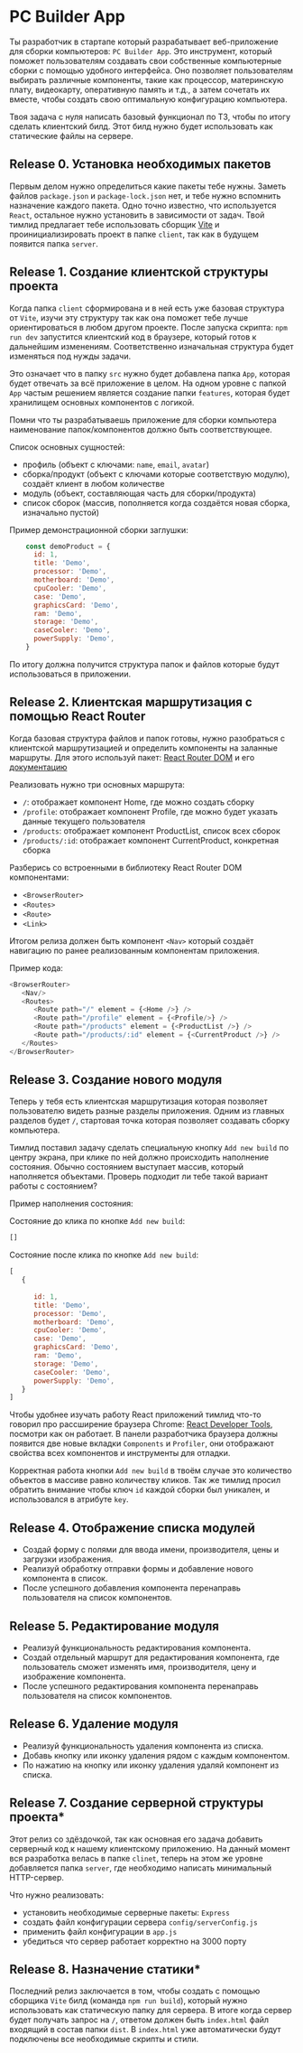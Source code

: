 # PC Builder App

Ты разработчик в стартапе который разрабатывает веб-приложение для сборки компьютеров: `PC Builder App`. 
Это инструмент, который поможет пользователям создавать свои собственные компьютерные сборки с помощью удобного интерфейса. Оно позволяет пользователям выбирать различные компоненты, такие как процессор, материнскую плату, видеокарту, оперативную память и т.д., а затем сочетать их вместе, чтобы создать свою оптимальную конфигурацию компьютера. 

Твоя задача с нуля написать базовый функционал по ТЗ, чтобы по итогу сделать клиентский билд. 
Этот билд нужно будет использовать как статические файлы на сервере.

## Release 0. Установка необходимых пакетов

Первым делом нужно определиться какие пакеты тебе нужны. Заметь файлов `package.json` и `package-lock.json` нет, и тебе нужно вспомнить назначение каждого пакета. Одно точно известно, что используется `React`, остальное нужно установить в зависимости от задач. Твой тимлид предлагает тебе использовать сборщик [Vite](https://vitejs.dev/) и проинициализировать проект в папке `client`, так как в будущем появится папка `server`.

## Release 1. Создание клиентской структуры проекта

Когда папка `client` сформирована и в ней есть уже базовая структура от `Vite`, изучи эту структуру так как она поможет тебе лучше ориентироваться в любом другом проекте. После запуска скрипта: `npm run dev` запустится клиентский код в браузере, который готов к дальнейшим изменениям.
Соответственно изначальная структура будет изменяться под нужды задачи. 

Это означает что в папку `src` нужно будет добавлена папка `App`, которая будет отвечать за всё приложение в целом. На одном уровне c папкой `App` частым решением является создание папки `features`, которая будет хранилищем основных компонентов с логикой.

Помни что ты разрабатываешь приложение для сборки компьютера наименование папок/компонентов должно быть соответствующее.

Список основных сущностей:
- профиль (объект с ключами: `name`, `email`, `avatar`)
- сборка/продукт (объект с ключами которые соответствую модулю), создаёт клиент в любом количестве
- модуль (объект, составляющая часть для сборки/продукта)
- список сборок (массив, пополняется когда создаётся новая сборка, изначально пустой)

Пример демонстрационной сборки заглушки:
```javascript
    const demoProduct = {
      id: 1,
      title: 'Demo', 
      processor: 'Demo', 
      motherboard: 'Demo',
      cpuCooler: 'Demo',
      case: 'Demo',
      graphicsCard: 'Demo',
      ram: 'Demo', 
      storage: 'Demo',
      caseCooler: 'Demo',
      powerSupply: 'Demo',
    }
```

По итогу должна получится структура папок и файлов которые будут использоваться в приложении.

## Release 2. Клиентская маршрутизация с помощью React Router

Когда базовая структура файлов и папок готовы, нужно разобраться с клиентской маршрутизацией и определить компоненты на заланные маршруты. Для этого используй пакет: [React Router DOM](https://www.npmjs.com/package/react-router-dom) и его [документацию](https://reactrouter.com/en/main)

Реализовать нужно три основных маршрута:
- `/`: отображает компонент Home, где можно создать сборку
- `/profile`: отображает компонент Profile, где можно будет указать данные текущего пользователя
- `/products`: отображает компонент ProductList, список всех сборок
- `/products/:id`: отображает компонент CurrentProduct, конкретная сборка

Разберись со встроенными в библиотеку React Router DOM компонентами:

- `<BrowserRouter>`
- `<Routes>`
- `<Route>`
- `<Link>`

Итогом релиза должен быть компонент `<Nav>` который создаёт навигацию по ранее реализованным компонентам приложения.

Пример кода:

```javascript
<BrowserRouter>
   <Nav/>
   <Routes>
      <Route path="/" element = {<Home />} />
      <Route path="/profile" element = {<Profile/>} />
      <Route path="/products" element = {<ProductList />} />
      <Route path="/products/:id" element = {<CurrentProduct />} />
   </Routes>      
</BrowserRouter>
```

## Release 3. Создание нового модуля

Теперь у тебя есть клиентская маршрутизация которая позволяет пользователю видеть разные разделы приложения.
Одним из главных разделов будет `/`, стартовая точка которая позволяет создавать сборку компьютера.

Тимлид поставил задачу сделать специальную кнопку `Add new build` по центру экрана, при клике по ней должно происходить наполнение состояния. Обычно состоянием выступает массив, который наполняется объектами. Проверь подходит ли тебе такой вариант работы с состоянием?

Пример наполнения состояния:

Состояние до клика по кнопке `Add new build`: 
```javascript
[]
```

Состояние после клика по кнопке `Add new build`: 
```javascript
[
   {
   
      id: 1,
      title: 'Demo', 
      processor: 'Demo', 
      motherboard: 'Demo',
      cpuCooler: 'Demo',
      case: 'Demo',
      graphicsCard: 'Demo',
      ram: 'Demo', 
      storage: 'Demo',
      caseCooler: 'Demo',
      powerSupply: 'Demo',
   }
]
```

Чтобы удобнее изучать работу React приложений тимлид что-то говорил про рассширение браузера Chrome: [React Developer Tools](https://chromewebstore.google.com/detail/fmkadmapgofadopljbjfkapdkoienihi), посмотри как он работает. 
В панели разработчика браузера должны появится две новые вкладки `Components` и `Profiler`, они отображают свойства всех компонентов и инструменты для отладки.

Корректная работа кнопки `Add new build` в твоём случае это количество объектов в массиве равно количеству кликов. Так же тимлид просил обратить внимание чтобы ключ `id` каждой сборки был уникален, и использовался в атрибуте `key`.

## Release 4. Отображение списка модулей

- Создай форму с полями для ввода имени, производителя, цены и загрузки изображения.
- Реализуй обработку отправки формы и добавление нового компонента в список.
- После успешного добавления компонента перенаправь пользователя на список компонентов.

## Release 5. Редактирование модуля

- Реализуй функциональность редактирования компонента.
- Создай отдельный маршрут для редактирования компонента, где пользователь сможет изменять имя, производителя, цену и изображение компонента.
- После успешного редактирования компонента перенаправь пользователя на список компонентов.

## Release 6. Удаление модуля  

- Реализуй функциональность удаления компонента из списка.
- Добавь кнопку или иконку удаления рядом с каждым компонентом.
- По нажатию на кнопку или иконку удаления удаляй компонент из списка.

## Release 7. Создание серверной структуры проекта*

Этот релиз со здёздочкой, так как основная его задача добавить серверный код к нашему клиентскому приложению. На данный момент вся разработка велась в папке `clinet`, теперь на этом же уровне добавляется папка `server`, где необходимо написать минимальный HTTP-сервер.

Что нужно реализовать:
- установить необходимые серверные пакеты: `Express`
- создать файл конфигурации сервера `config/serverConfig.js`
- применить файл конфигурации в `app.js`
- убедиться что сервер работает корректно на 3000 порту

## Release 8. Назначение статики*

Последний релиз заключается в том, чтобы создать с помощью сборщика `Vite` билд (команда `npm run build`), который нужно использовать как статическую папку для сервера. 
В итоге когда сервер будет получать запрос на `/`, ответом должен быть `index.html` файл входящий в состав папки `dist`. В `index.html` уже автоматически будут подключены все необходимые скрипты и стили. 